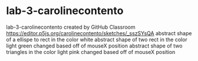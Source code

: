 # lab-3-carolinecontento
lab-3-carolinecontento created by GitHub Classroom
https://editor.p5js.org/carolinecontento/sketches/_sszSYsQA
abstract shape of a ellispe to rect in the color white
abstract shape of two rect in the color light green changed based off of mouseX position
abstract shape of two triangles in the color light pink changed based off of mouseX position
